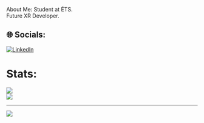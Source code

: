 About Me:
Student at ÉTS.<br>Future XR Developer.


## 🌐 Socials:
[![LinkedIn](https://img.shields.io/badge/LinkedIn-%230077B5.svg?logo=linkedin&logoColor=white)](https://linkedin.com/in/www.linkedin.com/in/charlo-faucher) 

# Stats:
![](https://github-readme-streak-stats.herokuapp.com/?user=charlo-faucher&theme=monokai&hide_border=true)<br/>
![](https://github-contributor-stats.vercel.app/api?username=charlo-faucher&limit=5&theme=dark&combine_all_yearly_contributions=true)

---
[![](https://visitcount.itsvg.in/api?id=charlo-faucher&icon=0&color=4)](https://visitcount.itsvg.in)
